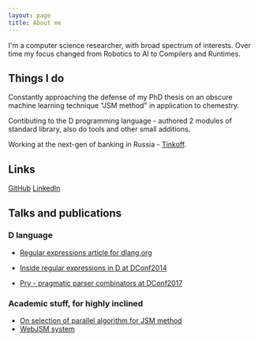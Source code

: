 ```yaml
---
layout: page
title: About me 
---
```


I'm a computer science researcher, with broad spectrum of interests. Over time my focus changed from Robotics to AI to Compilers and Runtimes. 

## Things I do

Constantly approaching the defense of my PhD thesis on an obscure machine learning technique "JSM method" in application to chemestry.

Contibuting to the D programming language - authored 2 modules of standard library, also do tools and other small additions.

Working at the next-gen of banking in Russia - [Tinkoff](https://www.tinkoff.ru "Tinkoff").

## Links

[GitHub](https://github.com/DmitryOlshansky)
[LinkedIn](https://ru.linkedin.com/in/olshanskyd)

## Talks and publications
### D language
* [Regular expressions article for dlang.org](https://dlang.org/regular-expression.html)

* [Inside regular expressions in D at DConf2014](http://dconf.org/2014/talks/olshansky.html)

* [Pry - pragmatic parser combinators at DConf2017](https://m.youtube.com/watch?v=NiHU9Mcwkvg)

### Academic stuff, for highly inclined
* [On selection of parallel algorithm for JSM method](http://link.springer.com/article/10.3103/S0005105515040032?wt_mc=internal.event.1.SEM.ArticleAuthorOnlineFirst)
* [WebJSM system](https://link.springer.com/article/10.3103/S0005105515050039)




